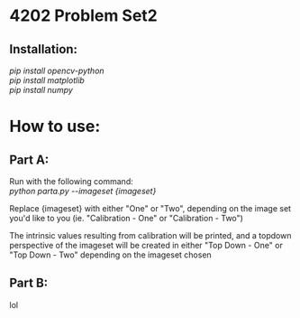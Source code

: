 # 4202 Problem Set2
## Installation:
_pip install opencv-python_  
_pip install matplotlib_  
_pip install numpy_  

# How to use:
## Part A:
Run with the following command:  
_python parta.py --imageset {imageset}_

Replace {imageset} with either "One" or "Two", depending on the image set you'd like to you (ie. "Calibration - One" or "Calibration - Two")

The intrinsic values resulting from calibration will be printed, and a topdown perspective of the imageset will be created in either "Top Down - One" or "Top Down - Two" depending on the imageset chosen

## Part B:
lol